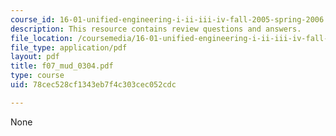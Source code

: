 ```yaml
---
course_id: 16-01-unified-engineering-i-ii-iii-iv-fall-2005-spring-2006
description: This resource contains review questions and answers.
file_location: /coursemedia/16-01-unified-engineering-i-ii-iii-iv-fall-2005-spring-2006/78cec528cf1343eb7f4c303cec052cdc_f07_mud_0304.pdf
file_type: application/pdf
layout: pdf
title: f07_mud_0304.pdf
type: course
uid: 78cec528cf1343eb7f4c303cec052cdc

---
```

None